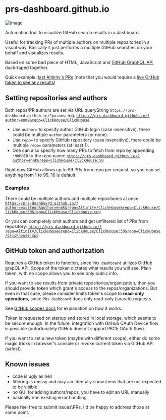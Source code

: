 # prs-dashboard.github.io
![image](https://user-images.githubusercontent.com/1110183/184915444-9c7aa72b-bc82-4664-9187-9402ba51be9b.png)


Automation tool to visualize GitHub search results in a dashboard.

Useful for tracking PRs of multiple authors on multiple repositories in a visual way.
Basically it just performs a multiple GitHub searches on your behalf and visualizes results.

Based on some bad piece of HTML, JavaScript and [GitHub GraphQL API](https://docs.github.com/en/graphql) duck-taped together.


Quick example: [last Altinity's PRs](https://prs-dashboard.github.io/?author=excitoon&author=quickhouse&author=zvonand&author=arthurpassos&author=filimonov&author=vzakaznikov&author=enmk&repo=Altinity/ClickHouse&repo=ClickHouse/ClickHouse:50&repo=ClickHouse/Clickhouse-cpp&repo=ClickHouse/ClickHouse-odbc)
(note that you would require a [live GitHub token to see any results](https://docs.github.com/en/enterprise-server@3.4/authentication/keeping-your-account-and-data-secure/creating-a-personal-access-token))

## Setting repositories and authors

Both repos/PR authors are set via URL queryString `https://prs-dashboard.github.io/?params`: e.g.
[`https://prs-dashboard.github.io/?author=enmk&repo=ClickHouse/ClickHouse`](https://prs-dashboard.github.io/?author=enmk&repo=ClickHouse/ClickHouse)
- Use `author=` to specify author GitHub login (case insensitive), there could be multiple `author` parameters (or none).
- Use `repo=` to specify GitHub repository (case insensitive), there could be multiple `repo=` parameters (at least 1).
- One can also specify how many PRs to fetch from repo by appending `:NUMBER` to the repo name: [`https://prs-dashboard.github.io/?author=enmk&repo=ClickHouse/ClickHouse:50`](https://prs-dashboard.github.io/?author=enmk&repo=ClickHouse/ClickHouse:50)

Right now GitHub allows up to 99 PRs from repo per request, so you can set anything from 1 to 99, 10 is default.


### Examples
There could be multiple authors and multiple repositories at once: 
[`https://prs-dashboard.github.io/?author=excitoon&author=enmk&repo=Altinity/ClickHouse&repo=ClickHouse/ClickHouse:50&repo=ClickHouse/Clickhouse-cpp`](https://prs-dashboard.github.io/?author=excitoon&author=enmk&repo=Altinity/ClickHouse&repo=ClickHouse/ClickHouse:50&repo=ClickHouse/Clickhouse-cpp)

Or you can completely omit authors and get unfiltered list of PRs from repository: [`https://prs-dashboard.github.io/?repo=Altinity/ClickHouse&repo=ClickHouse/ClickHouse:50&repo=ClickHouse/Clickhouse-cpp`](https://prs-dashboard.github.io/?repo=Altinity/ClickHouse&repo=ClickHouse/ClickHouse:50&repo=ClickHouse/Clickhouse-cpp)


## GitHub token and authorization
Requires a GitHub token to function, since `PRs dashboard` utilizes GitHub grapQL API. Scope of the token dictates what results you will see. Plain token, with no scope allows you to see only public info.

If you want to see results from private repositories/organization, then you should provide token which grant's access to the repos/organizations.
But even in that case, please consider limits token's scope to **read-only operations**, since `PRs dashboard` does only read-only (search) requests.

See [GitHub scopes docs](https://docs.github.com/en/developers/apps/building-oauth-apps/scopes-for-oauth-apps) for explanation on how it works.

Token is requested on startup and stored in local storage, which seems to be secure enough. In the future, integration with GitHub OAuth Device flow is possible (unfortunately GitHub doesn't support PKCE OAuth flow).

If you want to set a new token (maybe with different scope), either do some magic tricks in browser's console or revoke current token via GitHub API (safest).

## Known issues
- code is ugly as hell
- filtering is messy and may accidentally show items that are not expected to be visible.
- no GUI for adding authors/repos, you have to edit an URL manually
- basically non existing error handling


Please feel free to submit issues\PRs, I'd be happy to address those at some point.
